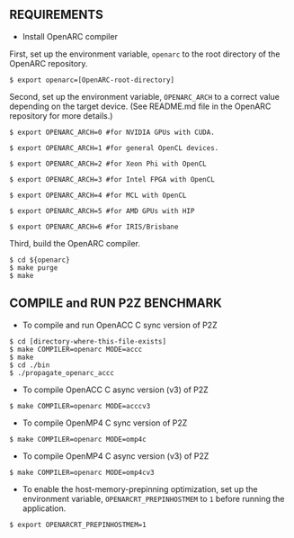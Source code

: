 ## REQUIREMENTS

- Install OpenARC compiler

First, set up the environment variable, `openarc` to the root directory of the OpenARC repository.

```shell
$ export openarc=[OpenARC-root-directory]
```

Second, set up the environment variable, `OPENARC_ARCH` to a correct value depending on the target device.
(See README.md file in the OpenARC repository for more details.)

```shell
$ export OPENARC_ARCH=0 #for NVIDIA GPUs with CUDA.

$ export OPENARC_ARCH=1 #for general OpenCL devices.

$ export OPENARC_ARCH=2 #for Xeon Phi with OpenCL 

$ export OPENARC_ARCH=3 #for Intel FPGA with OpenCL

$ export OPENARC_ARCH=4 #for MCL with OpenCL

$ export OPENARC_ARCH=5 #for AMD GPUs with HIP

$ export OPENARC_ARCH=6 #for IRIS/Brisbane
```

Third, build the OpenARC compiler.

```shell
$ cd ${openarc}
$ make purge
$ make
```

## COMPILE and RUN P2Z BENCHMARK

- To compile and run OpenACC C sync version of P2Z

```shell
$ cd [directory-where-this-file-exists]
$ make COMPILER=openarc MODE=accc
$ make
$ cd ./bin
$ ./propagate_openarc_accc
```

- To compile OpenACC C async version (v3) of P2Z

```shell
$ make COMPILER=openarc MODE=acccv3
```

- To compile OpenMP4 C sync version of P2Z

```shell
$ make COMPILER=openarc MODE=omp4c
```
- To compile OpenMP4 C async version (v3) of P2Z

```shell
$ make COMPILER=openarc MODE=omp4cv3
```

- To enable the host-memory-prepinning optimization, set up the environment variable, `OPENARCRT_PREPINHOSTMEM` to `1` before running the application.

```shell
$ export OPENARCRT_PREPINHOSTMEM=1
```
